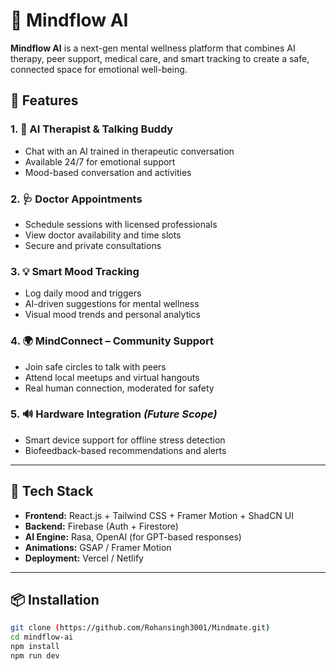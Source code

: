 # 🧠 Mindflow AI

**Mindflow AI** is a next-gen mental wellness platform that combines AI therapy, peer support, medical care, and smart tracking to create a safe, connected space for emotional well-being.

## 🌟 Features

### 1. 🤖 AI Therapist & Talking Buddy
- Chat with an AI trained in therapeutic conversation
- Available 24/7 for emotional support
- Mood-based conversation and activities

### 2. 🩺 Doctor Appointments
- Schedule sessions with licensed professionals
- View doctor availability and time slots
- Secure and private consultations

### 3. 💡 Smart Mood Tracking
- Log daily mood and triggers
- AI-driven suggestions for mental wellness
- Visual mood trends and personal analytics

### 4. 🌍 MindConnect – Community Support
- Join safe circles to talk with peers
- Attend local meetups and virtual hangouts
- Real human connection, moderated for safety

### 5. 🔊 Hardware Integration *(Future Scope)*
- Smart device support for offline stress detection
- Biofeedback-based recommendations and alerts

---

## 🚀 Tech Stack

- **Frontend:** React.js + Tailwind CSS + Framer Motion + ShadCN UI
- **Backend:** Firebase (Auth + Firestore)
- **AI Engine:** Rasa, OpenAI (for GPT-based responses)
- **Animations:** GSAP / Framer Motion
- **Deployment:** Vercel / Netlify

---

## 📦 Installation

```bash
git clone (https://github.com/Rohansingh3001/Mindmate.git)
cd mindflow-ai
npm install
npm run dev
